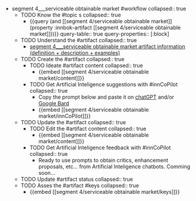 
- segment 4___serviceable obtainable market #workflow
   collapsed:: true
  - TODO Know the #topic s
    collapsed:: true
    - {{query (and [[segment 4/serviceable obtainable market]] (property :innbok-artifact [[segment 4/serviceable obtainable market]]))}}
      query-table:: true
      query-properties:: [:block]
  - TODO Understand the #artifact
    collapsed:: true
    - [segment 4___serviceable obtainable market artifact information (definition + description + examples)](https://go.innbok.com/#/page/innBoK%2Fsegment-%28id%29%2Fserviceable-obtainable-market%2Finfo)
  - TODO Create the #artifact
     collapsed:: true
    - TODO Ideate #artifact content
      collapsed:: true
      - {{embed [[segment 4/serviceable obtainable market/content]]}}
    - TODO Get Artificial Inteligence suggestions with #innCoPilot
      collapsed:: true
      - Copy the prompt below and paste it on [chatGPT](https://chat.openai.com) and/or [Google Bard](https://bard.google.com/chat)
      - {{embed [[segment 4/serviceable obtainable market/innCoPilot]]}}
  - TODO Update the #artifact
    collapsed:: true
    - TODO Edit the #artifact content
     collapsed:: true
      - {{embed [[segment 4/serviceable obtainable market/content]]}}
    - TODO Get Artificial Inteligence feedback with #innCoPilot
      collapsed:: true
      - Ready to use prompts to obtain critics, enhancement proposals, etc... from Artificial Inteligence chatbots. Comming soon...
  - TODO Update #artifact status
    collapsed:: true
  - TODO Asses the #artifact #keys
    collapsed:: true
    - {{embed [[segment 4/serviceable obtainable market/keys]]}}



